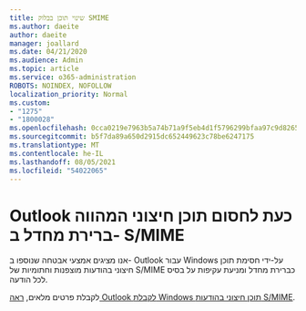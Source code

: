 ```yaml
---
title: שינוי תוכן בבלוק SMIME
ms.author: daeite
author: daeite
manager: joallard
ms.date: 04/21/2020
ms.audience: Admin
ms.topic: article
ms.service: o365-administration
ROBOTS: NOINDEX, NOFOLLOW
localization_priority: Normal
ms.custom:
- "1275"
- "1800028"
ms.openlocfilehash: 0cca0219e7963b5a74b71a9f5eb4d1f5796299bfaa97c9d8265dcbf3f641b172
ms.sourcegitcommit: b5f7da89a650d2915dc652449623c78be6247175
ms.translationtype: MT
ms.contentlocale: he-IL
ms.lasthandoff: 08/05/2021
ms.locfileid: "54022065"
---
```

# <a name="outlook-will-now-default-block-external-content-in-smime"></a>Outlook כעת לחסום תוכן חיצוני המהווה ברירת מחדל ב- S/MIME

אנו מציגים אמצעי אבטחה שנוספו ב- Outlook עבור Windows על-ידי חסימת תוכן חיצוני בהודעות מוצפנות וחתומיות של S/MIME כברירת מחדל ומניעת עקיפות על בסיס לכל הודעה.

לקבלת פרטים מלאים, [ראה Outlook לקבלת Windows תוכן חיצוני בהודעות S/MIME](https://support.office.com/article/2d3a4af1-fe41-475f-a888-fc7b997d112e).